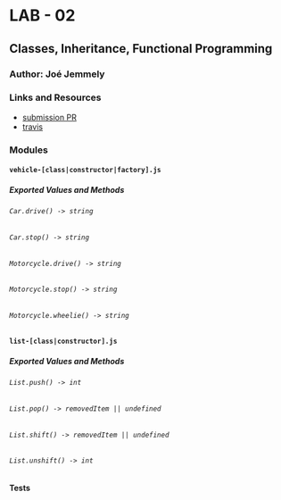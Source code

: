 # LAB - 02

## Classes, Inheritance, Functional Programming

### Author: Joé Jemmely

### Links and Resources

- [submission PR](https://github.com/401-advanced-javascript-joejemmely/lab-02/pull/1)
- [travis](https://travis-ci.com/401-advanced-javascript-joejemmely/lab-02)

### Modules

#### `vehicle-[class|constructor|factory].js`

##### Exported Values and Methods

###### `Car.drive() -> string`

###### `Car.stop() -> string`

###### `Motorcycle.drive() -> string`

###### `Motorcycle.stop() -> string`

###### `Motorcycle.wheelie() -> string`

#### `list-[class|constructor].js`

##### Exported Values and Methods

###### `List.push() -> int`

###### `List.pop() -> removedItem || undefined`

###### `List.shift() -> removedItem || undefined`

###### `List.unshift() -> int`

#### Tests
